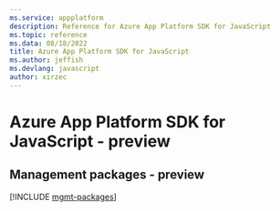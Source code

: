```yaml
---
ms.service: appplatform
description: Reference for Azure App Platform SDK for JavaScript
ms.topic: reference
ms.data: 08/18/2022
title: Azure App Platform SDK for JavaScript
ms.author: jeffish
ms.devlang: javascript
author: xirzec
---
```

# Azure App Platform SDK for JavaScript - preview

## Management packages - preview
[!INCLUDE [mgmt-packages](app-platform-mgmt-index.md)]